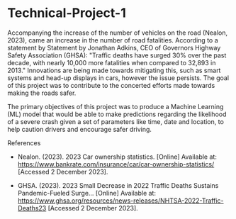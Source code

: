 # Technical-Project-1

Accompanying the increase of the number of vehicles on the road (Nealon, 2023), came an increase in the number of road fatalities. According to a statement by Statement by Jonathan Adkins, CEO of Governors Highway Safety Association (GHSA): "Traffic deaths have surged 30\% over the past decade, with nearly 10,000 more fatalities when compared to 32,893 in 2013." Innovations are being made towards mitigating this, such as smart systems and head-up displays in cars, however the issue persists. The goal of this project was to contribute to the concerted efforts made towards making the roads safer.

The primary objectives of this project was to produce a Machine Learning (ML) model that would be able to make predictions regarding the likelihood of a severe crash given a set of parameters like time, date and location, to help caution drivers and encourage safer driving.

References

- Nealon. (2023). 2023 Car ownership statistics. [Online] Available at: https://www.bankrate.com/insurance/car/car-ownership-statistics/ [Accessed 2 December 2023].

- GHSA. (2023). 2023 Small Decrease in 2022 Traffic Deaths Sustains Pandemic-Fueled Surge... [Online] Available at: https://www.ghsa.org/resources/news-releases/NHTSA-2022-Traffic-Deaths23 [Accessed 2 December 2023].
